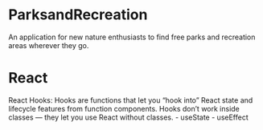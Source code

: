 # ParksandRecreation
An application for new nature enthusiasts to find free parks and recreation areas wherever they go.



# React

React Hooks:
Hooks are functions that let you “hook into” React state and lifecycle features from function components. Hooks don’t work inside classes — they let you use React without classes.
    - useState
    - useEffect
